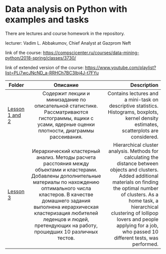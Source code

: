 # Data analysis on Python with examples and tasks
There are lectures and course homework in the repository.

lecturer: Vadim L. Abbakumov, Chief Analyst at Gazprom Neft

link of the course: https://compscicenter.ru/courses/data-mining-python/2018-spring/classes/3730/

link of extended version of the course: https://www.youtube.com/playlist?list=PLi7wcJNcND_a-RRHCh7BC3Ibj4J-t7FYu

| Folder        | Описание    | Description         | 
| ------------- |:--------------------:| -------------------:|
|[Lesson 1 and 2](https://github.com/DimaD0nts0v/CS_center/tree/main/1_2_descriptive_statistics)| Содержит лекции и минизадание по описательной статистике. Рассматриваются гистограммы, ящики с усами, ядерные оценки плотности, диаграммы рассеивания. | Contains lectures and a mini-task on descriptive statistics. Histograms, boxplots, kernel density estimates, scatterplots are considered. |
| [Lesson 3](https://github.com/DimaD0nts0v/CS_center/tree/main/3_clustering) | Иерархический кластерный анализ. Методы расчета расстояния между объектами и кластерами. Добавлены дополнительные материалы по нахождению оптимального числа кластеров. В качестве домашнего задания выполнена иерархическая кластеризация любителей леденцов и людей, претендующих на работу, прошедших 10 различных тестов.| Hierarchical cluster analysis. Methods for calculating the distance between objects and clusters. Added additional materials on finding the optimal number of clusters. As a home task, a hierarchical clustering of lollipop lovers and people applying for a job, who passed 10 different tests, was performed. | 
